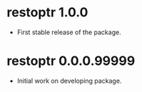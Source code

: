 # restoptr 1.0.0

- First stable release of the package.

# restoptr 0.0.0.99999

- Initial work on developing package.
